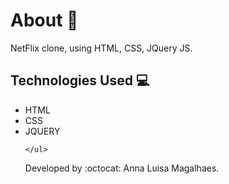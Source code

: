 # About :speech_balloon:
NetFlix clone, using HTML, CSS, JQuery JS. 

## Technologies Used :computer:
<ul>
    <li>HTML</li>
    <li>CSS</li>
    <li>JQUERY</li>

    </ul>
    
Developed by :octocat: Anna Luisa Magalhaes. 